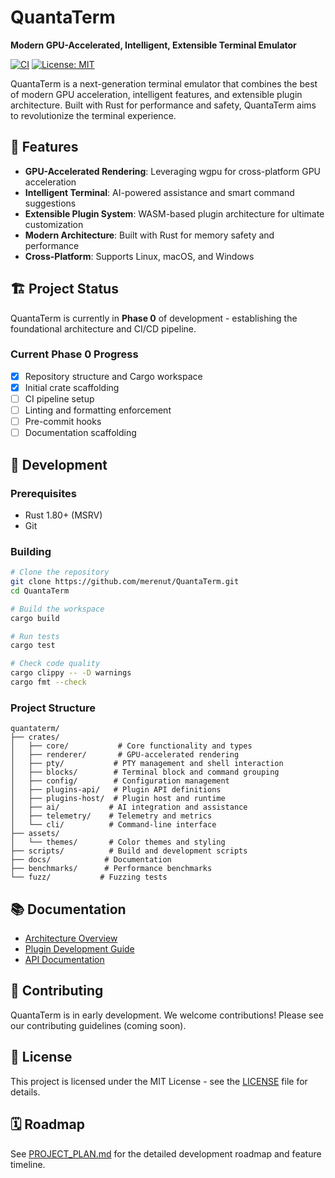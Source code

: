 # QuantaTerm

**Modern GPU-Accelerated, Intelligent, Extensible Terminal Emulator**

[![CI](https://github.com/merenut/QuantaTerm/workflows/CI/badge.svg)](https://github.com/merenut/QuantaTerm/actions)
[![License: MIT](https://img.shields.io/badge/License-MIT-yellow.svg)](https://opensource.org/licenses/MIT)

QuantaTerm is a next-generation terminal emulator that combines the best of modern GPU acceleration, intelligent features, and extensible plugin architecture. Built with Rust for performance and safety, QuantaTerm aims to revolutionize the terminal experience.

## 🚀 Features

- **GPU-Accelerated Rendering**: Leveraging wgpu for cross-platform GPU acceleration
- **Intelligent Terminal**: AI-powered assistance and smart command suggestions
- **Extensible Plugin System**: WASM-based plugin architecture for ultimate customization
- **Modern Architecture**: Built with Rust for memory safety and performance
- **Cross-Platform**: Supports Linux, macOS, and Windows

## 🏗️ Project Status

QuantaTerm is currently in **Phase 0** of development - establishing the foundational architecture and CI/CD pipeline.

### Current Phase 0 Progress
- [x] Repository structure and Cargo workspace
- [x] Initial crate scaffolding
- [ ] CI pipeline setup
- [ ] Linting and formatting enforcement
- [ ] Pre-commit hooks
- [ ] Documentation scaffolding

## 🔧 Development

### Prerequisites

- Rust 1.80+ (MSRV)
- Git

### Building

```bash
# Clone the repository
git clone https://github.com/merenut/QuantaTerm.git
cd QuantaTerm

# Build the workspace
cargo build

# Run tests
cargo test

# Check code quality
cargo clippy -- -D warnings
cargo fmt --check
```

### Project Structure

```
quantaterm/
├── crates/
│   ├── core/           # Core functionality and types
│   ├── renderer/       # GPU-accelerated rendering
│   ├── pty/           # PTY management and shell interaction
│   ├── blocks/        # Terminal block and command grouping
│   ├── config/        # Configuration management
│   ├── plugins-api/   # Plugin API definitions
│   ├── plugins-host/  # Plugin host and runtime
│   ├── ai/           # AI integration and assistance
│   ├── telemetry/    # Telemetry and metrics
│   └── cli/          # Command-line interface
├── assets/
│   └── themes/       # Color themes and styling
├── scripts/          # Build and development scripts
├── docs/            # Documentation
├── benchmarks/      # Performance benchmarks
└── fuzz/           # Fuzzing tests
```

## 📚 Documentation

- [Architecture Overview](docs/architecture.md)
- [Plugin Development Guide](docs/plugin_dev.md)
- [API Documentation](docs/api/)

## 🤝 Contributing

QuantaTerm is in early development. We welcome contributions! Please see our contributing guidelines (coming soon).

## 📄 License

This project is licensed under the MIT License - see the [LICENSE](LICENSE) file for details.

## 🗓️ Roadmap

See [PROJECT_PLAN.md](PROJECT_PLAN.md) for the detailed development roadmap and feature timeline.